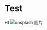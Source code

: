 # Test
HI
![unsplash 圖片](https://static.wixstatic.com/media/dd09ac_2a8e3f8413b74fd098e7479e328e2bcf~mv2.gif)
